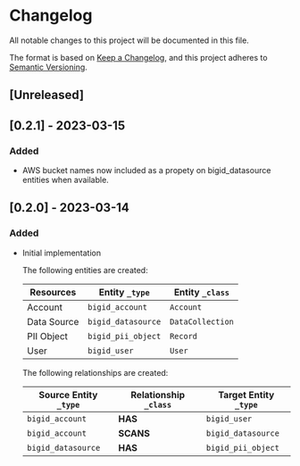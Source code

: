 # Changelog

All notable changes to this project will be documented in this file.

The format is based on [Keep a Changelog](https://keepachangelog.com/en/1.0.0/),
and this project adheres to
[Semantic Versioning](https://semver.org/spec/v2.0.0.html).

## [Unreleased]

## [0.2.1] - 2023-03-15

### Added

- AWS bucket names now included as a propety on bigid_datasource entities when
  available.

## [0.2.0] - 2023-03-14

### Added

- Initial implementation

  The following entities are created:

  | Resources   | Entity `_type`     | Entity `_class`  |
  | ----------- | ------------------ | ---------------- |
  | Account     | `bigid_account`    | `Account`        |
  | Data Source | `bigid_datasource` | `DataCollection` |
  | PII Object  | `bigid_pii_object` | `Record`         |
  | User        | `bigid_user`       | `User`           |

  The following relationships are created:

  | Source Entity `_type` | Relationship `_class` | Target Entity `_type` |
  | --------------------- | --------------------- | --------------------- |
  | `bigid_account`       | **HAS**               | `bigid_user`          |
  | `bigid_account`       | **SCANS**             | `bigid_datasource`    |
  | `bigid_datasource`    | **HAS**               | `bigid_pii_object`    |

